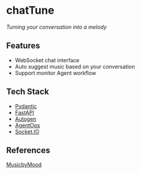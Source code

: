 # chatTune

*Turning your conversation into a melody*

## Features
- WebSocket chat interface
- Auto suggest music based on your conversation
- Support monitor Agent workflow

## Tech Stack
- [Pydantic](https://docs.pydantic.dev/latest/)
- [FastAPI](https://fastapi.tiangolo.com/)
- [Autogen](https://microsoft.github.io/autogen/stable//index.html)
- [AgentOps](https://www.agentops.ai/)
- [Socket.IO](https://socket.io/)

## References

[MusicbyMood](https://www.musicbymood.com)